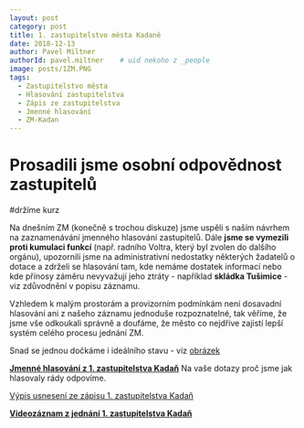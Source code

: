 ```yaml
---
layout: post
category: post
title: 1. zastupitelstvo města Kadaně
date: 2018-12-13
author: Pavel Miltner
authorId: pavel.miltner    # uid nekoho z _people
image: posts/1ZM.PNG
tags:
  - Zastupitelstvo města
  - Hlasování zastupitelstva
  - Zápis ze zastupitelstva
  - Jmenné hlasování
  - ZM-Kadan
---
```


# Prosadili jsme osobní odpovědnost zastupitelů

#držíme kurz


Na dnešním ZM (konečně s trochou diskuze) jsme uspěli s naším návrhem na zaznamenávání jmenného hlasování zastupitelů.
Dále **jsme se vymezili proti kumulaci funkcí** (např. radního Voltra, který byl zvolen do dalšího orgánu), 
upozornili jsme na administrativní nedostatky některých žadatelů o dotace a zdrželi se hlasování tam, kde nemáme dostatek informací nebo kde přínosy záměru nevyvažují jeho ztráty - například **skládka Tušimice** - viz zdůvodnění v popisu záznamu. 

Vzhledem k malým prostorám a provizorním podmínkám není dosavadní hlasování ani z našeho záznamu jednoduše rozpoznatelné, 
tak věříme, že jsme vše odkoukali správně a doufáme, že město co nejdříve zajistí lepší systém celého procesu jednání ZM.

Snad se jednou dočkáme i ideálního stavu - viz [obrázek](https://drive.google.com/open?id=1S85Ho0ZK-MljFqZ-46oAWmLJxvxIuB6-) 


**[Jmenné hlasování z 1. zastupitelstva Kadaň](https://drive.google.com/open?id=1vofemQrGNcrVGneKkquDiOwwJ_vz19pY)**
Na vaše dotazy proč jsme jak hlasovaly rády odpovíme.

[Výpis usnesení ze zápisu 1. zastupitelstva Kadaň](http://www.mesto-kadan.cz/obcan/8773/vypis-usneseni-ze-zapisu-z-1-zasedani-zastupitelstva-mesta)

**[Videozáznam z jednání 1. zastupitelstva Kadaň](https://www.youtube.com/watch?v=G7Si0eIUMeU)**
